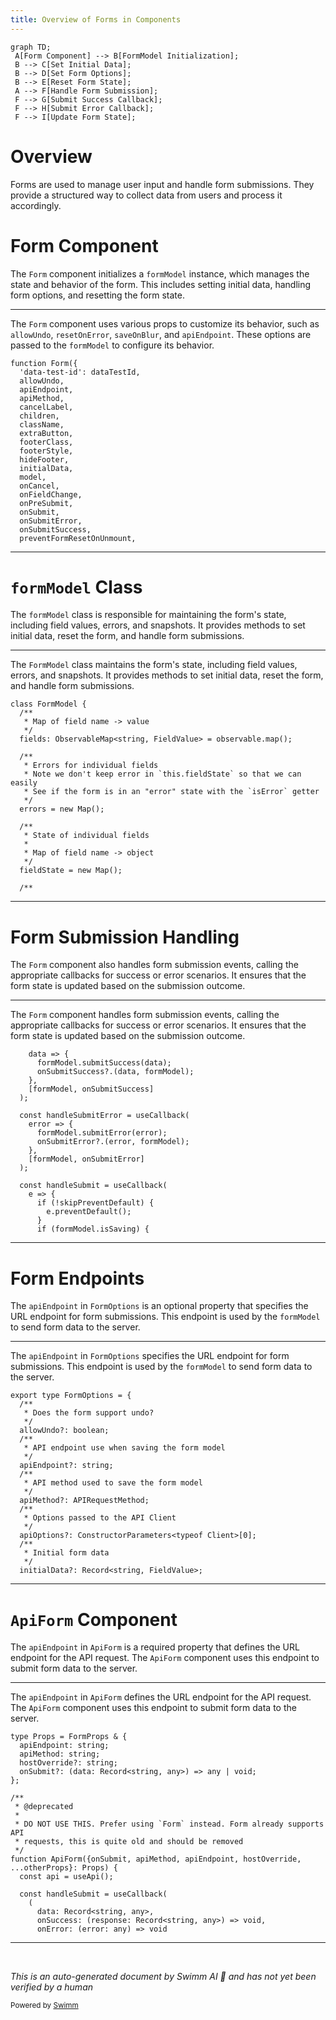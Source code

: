 ```yaml
---
title: Overview of Forms in Components
---
```

```mermaid
graph TD;
 A[Form Component] --> B[FormModel Initialization];
 B --> C[Set Initial Data];
 B --> D[Set Form Options];
 B --> E[Reset Form State];
 A --> F[Handle Form Submission];
 F --> G[Submit Success Callback];
 F --> H[Submit Error Callback];
 F --> I[Update Form State];
```

# Overview

Forms are used to manage user input and handle form submissions. They provide a structured way to collect data from users and process it accordingly.

# Form Component

The <SwmToken path="static/app/components/forms/form.tsx" pos="112:2:2" line-data="function Form({">`Form`</SwmToken> component initializes a <SwmToken path="static/app/components/forms/form.tsx" pos="184:1:1" line-data="      formModel.submitSuccess(data);">`formModel`</SwmToken> instance, which manages the state and behavior of the form. This includes setting initial data, handling form options, and resetting the form state.

<SwmSnippet path="/static/app/components/forms/form.tsx" line="112">

---

The <SwmToken path="static/app/components/forms/form.tsx" pos="112:2:2" line-data="function Form({">`Form`</SwmToken> component uses various props to customize its behavior, such as <SwmToken path="static/app/components/forms/form.tsx" pos="114:1:1" line-data="  allowUndo,">`allowUndo`</SwmToken>, <SwmToken path="static/app/components/forms/form.tsx" pos="26:4:4" line-data="    | &#39;resetOnError&#39;">`resetOnError`</SwmToken>, <SwmToken path="static/app/components/forms/form.tsx" pos="27:4:4" line-data="    | &#39;saveOnBlur&#39;">`saveOnBlur`</SwmToken>, and <SwmToken path="static/app/components/forms/form.tsx" pos="115:1:1" line-data="  apiEndpoint,">`apiEndpoint`</SwmToken>. These options are passed to the <SwmToken path="static/app/components/forms/form.tsx" pos="184:1:1" line-data="      formModel.submitSuccess(data);">`formModel`</SwmToken> to configure its behavior.

```tsx
function Form({
  'data-test-id': dataTestId,
  allowUndo,
  apiEndpoint,
  apiMethod,
  cancelLabel,
  children,
  className,
  extraButton,
  footerClass,
  footerStyle,
  hideFooter,
  initialData,
  model,
  onCancel,
  onFieldChange,
  onPreSubmit,
  onSubmit,
  onSubmitError,
  onSubmitSuccess,
  preventFormResetOnUnmount,
```

---

</SwmSnippet>

# <SwmToken path="static/app/components/forms/form.tsx" pos="184:1:1" line-data="      formModel.submitSuccess(data);">`formModel`</SwmToken> Class

The <SwmToken path="static/app/components/forms/form.tsx" pos="184:1:1" line-data="      formModel.submitSuccess(data);">`formModel`</SwmToken> class is responsible for maintaining the form's state, including field values, errors, and snapshots. It provides methods to set initial data, reset the form, and handle form submissions.

<SwmSnippet path="/static/app/components/forms/model.tsx" line="83">

---

The <SwmToken path="static/app/components/forms/model.tsx" pos="83:2:2" line-data="class FormModel {">`FormModel`</SwmToken> class maintains the form's state, including field values, errors, and snapshots. It provides methods to set initial data, reset the form, and handle form submissions.

```tsx
class FormModel {
  /**
   * Map of field name -> value
   */
  fields: ObservableMap<string, FieldValue> = observable.map();

  /**
   * Errors for individual fields
   * Note we don't keep error in `this.fieldState` so that we can easily
   * See if the form is in an "error" state with the `isError` getter
   */
  errors = new Map();

  /**
   * State of individual fields
   *
   * Map of field name -> object
   */
  fieldState = new Map();

  /**
```

---

</SwmSnippet>

# Form Submission Handling

The <SwmToken path="static/app/components/forms/form.tsx" pos="112:2:2" line-data="function Form({">`Form`</SwmToken> component also handles form submission events, calling the appropriate callbacks for success or error scenarios. It ensures that the form state is updated based on the submission outcome.

<SwmSnippet path="/static/app/components/forms/form.tsx" line="183">

---

The <SwmToken path="static/app/components/forms/form.tsx" pos="112:2:2" line-data="function Form({">`Form`</SwmToken> component handles form submission events, calling the appropriate callbacks for success or error scenarios. It ensures that the form state is updated based on the submission outcome.

```tsx
    data => {
      formModel.submitSuccess(data);
      onSubmitSuccess?.(data, formModel);
    },
    [formModel, onSubmitSuccess]
  );

  const handleSubmitError = useCallback(
    error => {
      formModel.submitError(error);
      onSubmitError?.(error, formModel);
    },
    [formModel, onSubmitError]
  );

  const handleSubmit = useCallback(
    e => {
      if (!skipPreventDefault) {
        e.preventDefault();
      }
      if (formModel.isSaving) {
```

---

</SwmSnippet>

# Form Endpoints

The <SwmToken path="static/app/components/forms/form.tsx" pos="115:1:1" line-data="  apiEndpoint,">`apiEndpoint`</SwmToken> in <SwmToken path="static/app/components/forms/model.tsx" pos="27:4:4" line-data="export type FormOptions = {">`FormOptions`</SwmToken> is an optional property that specifies the URL endpoint for form submissions. This endpoint is used by the <SwmToken path="static/app/components/forms/form.tsx" pos="184:1:1" line-data="      formModel.submitSuccess(data);">`formModel`</SwmToken> to send form data to the server.

<SwmSnippet path="/static/app/components/forms/model.tsx" line="27">

---

The <SwmToken path="static/app/components/forms/model.tsx" pos="35:1:1" line-data="  apiEndpoint?: string;">`apiEndpoint`</SwmToken> in <SwmToken path="static/app/components/forms/model.tsx" pos="27:4:4" line-data="export type FormOptions = {">`FormOptions`</SwmToken> specifies the URL endpoint for form submissions. This endpoint is used by the <SwmToken path="static/app/components/forms/form.tsx" pos="184:1:1" line-data="      formModel.submitSuccess(data);">`formModel`</SwmToken> to send form data to the server.

```tsx
export type FormOptions = {
  /**
   * Does the form support undo?
   */
  allowUndo?: boolean;
  /**
   * API endpoint use when saving the form model
   */
  apiEndpoint?: string;
  /**
   * API method used to save the form model
   */
  apiMethod?: APIRequestMethod;
  /**
   * Options passed to the API Client
   */
  apiOptions?: ConstructorParameters<typeof Client>[0];
  /**
   * Initial form data
   */
  initialData?: Record<string, FieldValue>;
```

---

</SwmSnippet>

# <SwmToken path="static/app/components/forms/apiForm.tsx" pos="23:2:2" line-data="function ApiForm({onSubmit, apiMethod, apiEndpoint, hostOverride, ...otherProps}: Props) {">`ApiForm`</SwmToken> Component

The <SwmToken path="static/app/components/forms/form.tsx" pos="115:1:1" line-data="  apiEndpoint,">`apiEndpoint`</SwmToken> in <SwmToken path="static/app/components/forms/apiForm.tsx" pos="23:2:2" line-data="function ApiForm({onSubmit, apiMethod, apiEndpoint, hostOverride, ...otherProps}: Props) {">`ApiForm`</SwmToken> is a required property that defines the URL endpoint for the API request. The <SwmToken path="static/app/components/forms/apiForm.tsx" pos="23:2:2" line-data="function ApiForm({onSubmit, apiMethod, apiEndpoint, hostOverride, ...otherProps}: Props) {">`ApiForm`</SwmToken> component uses this endpoint to submit form data to the server.

<SwmSnippet path="/static/app/components/forms/apiForm.tsx" line="10">

---

The <SwmToken path="static/app/components/forms/apiForm.tsx" pos="11:1:1" line-data="  apiEndpoint: string;">`apiEndpoint`</SwmToken> in <SwmToken path="static/app/components/forms/apiForm.tsx" pos="23:2:2" line-data="function ApiForm({onSubmit, apiMethod, apiEndpoint, hostOverride, ...otherProps}: Props) {">`ApiForm`</SwmToken> defines the URL endpoint for the API request. The <SwmToken path="static/app/components/forms/apiForm.tsx" pos="23:2:2" line-data="function ApiForm({onSubmit, apiMethod, apiEndpoint, hostOverride, ...otherProps}: Props) {">`ApiForm`</SwmToken> component uses this endpoint to submit form data to the server.

```tsx
type Props = FormProps & {
  apiEndpoint: string;
  apiMethod: string;
  hostOverride?: string;
  onSubmit?: (data: Record<string, any>) => any | void;
};

/**
 * @deprecated
 *
 * DO NOT USE THIS. Prefer using `Form` instead. Form already supports API
 * requests, this is quite old and should be removed
 */
function ApiForm({onSubmit, apiMethod, apiEndpoint, hostOverride, ...otherProps}: Props) {
  const api = useApi();

  const handleSubmit = useCallback(
    (
      data: Record<string, any>,
      onSuccess: (response: Record<string, any>) => void,
      onError: (error: any) => void
```

---

</SwmSnippet>

&nbsp;

*This is an auto-generated document by Swimm AI 🌊 and has not yet been verified by a human*

<SwmMeta version="3.0.0" repo-id="Z2l0aHViJTNBJTNBc2VudHJ5LWRlbW8tMSUzQSUzQVN3aW1tLURlbW8=" repo-name="sentry-demo-1" doc-type="overview"><sup>Powered by [Swimm](/)</sup></SwmMeta>
